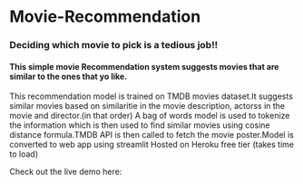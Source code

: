 # Movie-Recommendation

### Deciding which movie to pick is a tedious job!!

#### This simple movie Recommendation system suggests movies that are similar to the ones that yo like.

This recommendation model is trained on TMDB movies dataset.It suggests similar movies based on similaritie in the movie description, actorss in the movie and director.(in that order)
A bag of words model is used to tokenize the information which is then used to find similar movies using cosine distance formula.TMDB API is then called to fetch the movie poster.Model is converted to web app using streamlit
Hosted on Heroku free tier (takes time to load)

Check out the live demo here:

